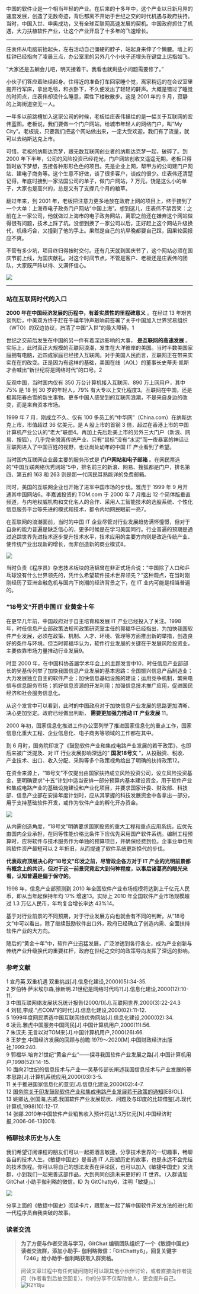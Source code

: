 中国的软件业是一个相当年轻的产业。在后来的十多年中，这个产业以日新月异的速度发展，创造了无数奇迹，背后都离不开始于世纪之交的时代机遇与政府扶持。当时，中国入世、申奥成功，又有全球互联网高速发展的契机。中国政府抓住了机遇，大力扶植软件产业，让这个产业开启了十多年的飞速增长。

* * *

庄表伟从电脑前抬起头，左右活动自己僵硬的脖子，站起身来伸了个懒腰。墙上的挂钟已经指向了凌晨三点，办公室里的另外几个小伙子还埋头在键盘上运指如飞。

“大家还是去躺会儿吧，明天接着干。我看也就剩些小问题需要修了。”

小伙子们答应着陆续起身。住得近的准备打车回家睡个觉，离家稍远的在会议室里拖开行军床，拿出毛毯，和衣卧下，不久便发出了轻轻的鼾声。大概是错过了睡觉的时间点，庄表伟却没什么睡意，索性下楼散散步。这是
2001 年的 9 月，寂静的上海街道空无一人。

一年多以前跳槽加入这家公司的时候，老板给庄表伟描绘的是一幅关于互联网的宏伟蓝图。老板说，我们要做一个门户网站，给城市年轻人的网络门户，叫“My
City”。老板说，只要我们把这个网站做出来，一定大受欢迎，我们有了流量，就可以去纳斯达克上市。

可惜，老板的纳斯达克梦，跟无数互联网创业者的纳斯达克梦一起，破碎了。到 2000
年下半年，公司的风险投资已经花光，门户网站创收又遥遥无期。老板只得暂时放下梦想，去接各种形形色色的项目。先是企业上网，帮甲方的公司建门户网站、建电子商务等。这个生意不好做，谈了很多客户，谈成的很少。庄表伟还清楚记得，年底时接到一家法国公司的单子，做门户网站，7
万元。饶是这么小的单子，大家也是高兴的，总是又有了支撑几个月的粮草。

翻过年来，到 2001
年，老板把注意力更多地放在政府上网的项目上，终于接到了一个大单：上海市电子政务门户网站“中国上海”。想到这儿，庄表伟不禁苦笑：之前在上一家公司，他就做过上海市的电子政务网站，离职之前还在嫌弃这个网站做得很有问题，技术上踩了坑。没想到换了一家公司以后，正好赶上这个网站升级换代，机缘巧合，又撞到了他的手上。果然是自己的坑早晚都要自己踩，因果轮回报应不爽。

不管有多少坑，项目终归得按时交付。还有几天就到国庆节了，这个网站必须在国庆节前上线，为国庆献礼。对这个时间节点，不管是客户、老板还是庄表伟的团队，大家既严阵以待、又满怀信心。

![](https://images.gitbook.cn/6ddfdd20-02b3-11e9-8cdc-69881fcac255)

* * *

### 站在互联网时代的入口

**2000 年在中国经济发展的历程中，有着实质性的里程碑意义** 。在经过 13
年艰苦谈判后，中美双方终于赶在千禧年钟声敲响前签署了关于中国加入世界贸易组织（WTO）的双边协议，扫清了中国“入世”的最大障碍。1

世纪之交前后发生在中国的另一件有着深远影响的大事， **是互联网的高速发展**
。实际上，此时真正大规模的互联网浪潮，发生在大洋彼岸的美国。当时半数美国家庭拥有电脑，近四成家庭已经接入互联网。对于美国人民而言，互联网正在带来实实在在的改变。正是因为有这样的基础，美国在线（AOL）的董事长史蒂夫·凯斯才会喊出“新世纪将是网络时代”的口号。2

反观中国，当时国内仅有 350 万台计算机接入互联网、890 万上网用户，其中 75% 是 18 到 30 岁的年轻人，79%
有大专以上文化程度3。互联网在中国，还是极其阳春白雪的新生事物。更多中国人感受到的互联网浪潮，不是来自身边的改变，而是来自资本市场。

1999 年 7 月，刚成立不久、仅有 100 多员工的“中华网”（China.com）在纳斯达克上市，市值超过 36 亿美元，是 A 股上市的首钢 3
倍，超过在香港上市的中国计算机产业公认的“老大”联想4。再加上先后赴美上市的另外三大门户（新浪、网易、搜狐），几乎完全脱离传统产业、只有“鼠标”没有“水泥”而一夜暴富的神话让互联网进入了中国百姓的视野，也让尚处幼年的中国
IT 产业看到了希望。

当时国内互联网企业最主要的服务形式是 **门户网站和电子邮箱**
。在网民票选的“中国互联网络优秀网站”5中，排名前三的新浪、网易、搜狐都是门户，排名第四、第五的 163 和 263 则是那一代网民耳熟能详的免费邮箱。

同时，美国的互联网企业也开始了进军中国市场的步伐。雅虎于 1999 年 9 月开通其中国网站6。李嘉诚投资的 TOM.com 于 2000 年 7 月推出
12 个简体版垂直频道，与内地权威机构和文化名人的合作、采用人工智能技术的选股系统、个性化信息服务平台等先进的模式和技术，都令内地网民眼前一亮7。

在互联网的浪潮面前，当时的中国 IT
企业尽管对行业发展趋势满怀憧憬，但对于自身的能力普遍是缺乏信心的，更多时候是在学习美国同行。行业普遍的预期是通过追踪世界先进技术逐步提升技术水平，技术应用的主要方向则是改造传统产业、使传统产业出现新的增长，而非创造新的商业模式8。

![](https://images.gitbook.cn/ac15d280-2530-11e9-856f-019853c15ec9)

当时负责《程序员》杂志技术板块的汤韬曾在非正式场合说：“中国除了人口和乒乓球没有什么世界领先的，凭什么希望软件技术世界领先？”这种观点，在当时刚刚经历了亚洲金融危机与国内下岗潮的经济背景之下，在
IT 业内可能是相当普遍的。

### “18号文“开启中国 IT 业黄金十年

在更早几年前，中国政府对于自主培育和发展 IT 产业已经投入了关注。1998
年，时任信息产业部政策法规司政策研究室主任的郭福华已经指出，为加快我国软件产业发展，必须在政策、机制、人才、环境、管理等方面推出新的举措，创造良好的条件与环境。但当时郭福华认为，软件行业发展的关键在于发展风险投资业，主要依靠市场力量推动行业发展9。

时至 2000
年，在中国科协首届学术年会上的主题发言中10，时任信息产业部部长的吴基传列举了加快我国信息产业发展的基本思路：全国振兴信息产品制造业；大力发展独立自主的软件产业；加快信息基础设施的建设；运用竞争机制，繁荣电信与信息服务市场；抓好信息资源的开发利用；加强信息技术推广应用，促进国民经济和社会服务信息化。

从这个发言中可以看到，此时的中国政府对于加快信息产业发展的思路更加清晰、决心更加坚定。政府已经做出判断， **需要更加强力推动 IT 产业发展** 11。

2000 年初，国家信息化推进工作办公室列举了推进国家信息化的重点工作，国家信息化重大工程、企业信息化、电子商务等领域的工作都在其中。

到 6 月时，国务院印发了《鼓励软件产业和集成电路产业发展的若干政策》，也即后来被广泛提及、对 IT 行业发展影响深远的“ **国发18号文**
”，从投融资、税收、产业技术、出口、收入分配、采购等多个政策视角给出了明确的扶持政策12。

在资金来源上，“18号文”不仅提出由国家扶持成立风险投资公司，设立风险投资基金，更明确要求“十五”计划中适当安排一部分预算内基本建设资金，用于软件产业和集成电路产业的基础设施建设和产业化项目，并要求国家计委、财政部、科技部、信息产业部在安排年度计划时，应从其掌握的科技发展资金中各拿出一部分，用于支持基础软件开发，或作为软件产业的孵化开办资金。

![](https://images.gitbook.cn/9c0e3890-02b3-11e9-8cdc-69881fcac255)

从内需创造角度，“18号文”明确要求国家投资的重大工程和重点应用系统，应优先由国内企业承担，在同等性能价格比条件下应优先采用国产软件系统。编制工程预算时，应将软件与技术服务作为单独的预算项目，并确保经费到位。企事业单位所购软件资产最短可以
2 年折旧，从而提速了软件系统更新换代的步伐。

**代表政府顶层决心的“18号文”印发之前，尽管政企各方对于 IT
产业的光明前景都有概念上的共识，但对于这一前景究竟宏大到何种程度，以事后诸葛亮的眼光来看，认知普遍是偏于保守的。**

1998 年，信息产业部预测到 2010 年全国软件产业市场规模将达到上千亿元人民币，即从当年起保持年均 17% 增速13。实际上 2010
年全国软件产业市场规模超过 1.3 万亿人民币，年均复合增长率达 43%14。

基于对行业前景的不同预期，对于行业发展方向也就会有不同的判断。从“18号文”中可以看出，除了继续鼓励软件出口外，政府已经确立了创造内需、全面扶持软件产业的大方向。

随后的“黄金十年”中，软件产业迅猛发展，广泛渗透到各行各业，成为产业创新与传统产业升级换代的重要杠杆，政府在世纪之交时的政策导向发挥了深远的影响。

### 参考文献

1 宣丹英.双重机遇 双重挑战[J].信息化建设,2000(05):34-35.  
2 罗伯特·萨米埃尔森,徐新明.21世纪是网络时代吗?[J].信息化建设,2000(12):10-11.  
3 中国互联网络发展状况统计报告(2000/1)[J].互联网世界,2000(3):22-24.3  
4 刘韧,李成.“点COM”的时代[J].信息化建设,2000(02):11-12.  
5 1999年度网民票选中国互联网络优秀网站[J].信息化建设,2000(02):34.  
6 凌云.雅虎中国服务中国网民[J].中国计算机用户,2000(11):56.  
7 朱汉夫.无言以对TOM来[J].中国计算机用户,2000(26):66.  
8 王梦奎.中国经济发展的回顾与前瞻:1979～2020[M].中国财政经济出版社,1999:240.  
9 郭福华.培育21世纪“黄金产业”——探寻我国软件产业发展之路[J].中国计算机用户,1998(52):14-15.  
10 面向21世纪的信息技术与产业──吴基传部长阐述我国信息技术与产业发展的基本思路[J].计算机系统应用,2000(03):3-5.  
11 关于推进国家信息化的意见[J].信息化建设,2000(02):4-7.  
12
[国务院关于印发鼓励软件产业和集成电路产业发展若干政策的通知](http://www.gov.cn/gongbao/content/2000/content_60310.htm)[EB/OL].  
13 姚卿达,张国海,古威.我国软件产业发展现状、问题及与印度的比较借鉴[J].现代计算机,1998(10):12-17.  
14 张娜.2010年中国软件产业销售收入预计将达1.3万亿元[N].中国经济时报,2006-06-13(001).

### 畅聊技术历史与人生

我们希望订阅课程的朋友们可以一起把酒言敏捷，分享技术世界的一切趣事，畅聊各自的技术人生。《敏捷中国史》是普通 IT
人形塑历史的故事，也是永远不会完结的技术旅程。你可以将自己的想法发表在评论区，也可以加入《敏捷中国史》交流群，小到我们一起完善这部作品，大到共同创造未来更好的
IT 世界。（入群请加 GitChat 小助手伽利略的微信，ID 为 GitChatty6，注明「敏捷」。）

![](https://images.gitbook.cn/f51cde50-3526-11e9-a761-b7bf869e8cf5)

分享上面的《敏捷中国史》阅读卡片，跟朋友一起了解中国软件开发方法的进化和一代程序员自我突破的故事。

### 读者交流

> **为了方便与作者交流与学习，GitChat 编辑团队组织了一个《敏捷中国史》读者交流群，添加小助手-
> 伽利略微信：「GitChatty6」，回复关键字「246」给小助手-伽利略获取入群资格。**
>
> 阅读文章过程中有任何疑问随时可以跟其他小伙伴讨论，或者直接向作者提问（作者看到后抽空回复）。你的分享不仅帮助他人，更会提升自己。
> ![R2Y8ju](https://images.gitbook.cn/R2Y8ju.jpg)

